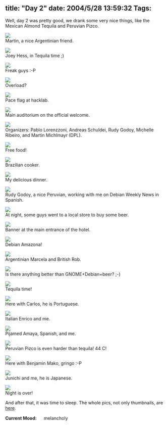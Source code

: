 title: "Day 2"
date: 2004/5/28 13:59:32
Tags: 
---
<p>Well, day 2 was pretty good, we drank some very nice things, like the Mexican Almond Tequila and Peruvian Pizco.</p>

<p><img src="http://damog.net/debian/debconf4/day02/thumb-dsc00039.jpg"/><br/>
Martin, a nice Argentinian friend.</p>

<p><img src="http://damog.net/debian/debconf4/day02/thumb-dsc00041.jpg"/><br/>
Joey Hess, in Tequila time ;)</p>

<p><img src="http://damog.net/debian/debconf4/day02/thumb-dsc00042.jpg"/><br/>
Freak guys :-P</p>

<p><img src="http://damog.net/debian/debconf4/day02/thumb-dsc00044.jpg"/><br/>
Overload?</p>

<p><img src="http://damog.net/debian/debconf4/day02/thumb-dsc00046.jpg"/><br/>
Pace flag at hacklab.</p>

<p><img src="http://damog.net/debian/debconf4/day02/thumb-dsc00047.jpg"/><br/>
Main auditorium on the official welcome.</p>

<p><img src="http://damog.net/debian/debconf4/day02/thumb-dsc00051.jpg"/><br/>
Organizers: Pablo Lorenzzoni, Andreas Schuldei, Rudy Godoy, Michelle Ribeiro, and Martin Michlmayr (DPL).</p>

<p><img src="http://damog.net/debian/debconf4/day02/thumb-dsc00053.jpg"/><br/>
Free food!</p>

<p><img src="http://damog.net/debian/debconf4/day02/thumb-dsc00054.jpg"/><br/>
Brazilian cooker.</p>

<p><img src="http://damog.net/debian/debconf4/day02/thumb-dsc00055.jpg"/><br/>
My delicious dinner.</p>

<p><img src="http://damog.net/debian/debconf4/day02/thumb-dsc00056.jpg"/><br/>
Rudy Godoy, a nice Peruvian, working with me on Debian Weekly News in Spanish.</p>

<p><img src="http://damog.net/debian/debconf4/day02/thumb-dsc00058.jpg"/><br/>
At night, some guys went to a local store to buy some beer.</p>

<p><img src="http://damog.net/debian/debconf4/day02/thumb-dsc00059.jpg"/><br/>
Banner at the main entrance of the hotel.</p>

<p><img src="http://damog.net/debian/debconf4/day02/thumb-dsc00060.jpg"/><br/>
Debian Amazona!</p>

<p><img src="http://damog.net/debian/debconf4/day02/thumb-dsc00061.jpg"/><br/>
Argentinian Marcela and British Rob.</p>

<p><img src="http://damog.net/debian/debconf4/day02/thumb-dsc00062.jpg"/><br/>
Is there anything better than GNOME+Debian+beer? ;-)</p>

<p><img src="http://damog.net/debian/debconf4/day02/thumb-dsc00063.jpg"/><br/>
Tequila time!</p>

<p><img src="http://damog.net/debian/debconf4/day02/thumb-dsc00069.jpg"/><br/>
Here with Carlos, he is Portuguese.</p>

<p><img src="http://damog.net/debian/debconf4/day02/thumb-dsc00070.jpg"/><br/>
Italian Enrico and me.</p>

<p><img src="http://damog.net/debian/debconf4/day02/thumb-dsc00071.jpg"/><br/>
Pijamed Amaya, Spanish, and me.</p>

<p><img src="http://damog.net/debian/debconf4/day02/thumb-dsc00072.jpg"/><br/>
Peruvian Pizco is even harder than tequila! 44&#160;C!</p>

<p><img src="http://damog.net/debian/debconf4/day02/thumb-dsc00073.jpg"/><br/>
Here with Benjamin Mako, gringo :-P</p>

<p><img src="http://damog.net/debian/debconf4/day02/thumb-dsc00074.jpg"/><br/>
Junichi and me, he is Japanese.</p>

<p><img src="http://damog.net/debian/debconf4/day02/thumb-dsc00075.jpg"/><br/>
Night is over!</p>

<p>And after that, it was time to sleep. The whole pics, not only thumbnails, are <a href="http://damog.net/debian/debconf4/day02/">here</a>.</p>

<p><strong>Current Mood:</strong> <img width="15" height="15" src="http://stat.livejournal.com/img/mood/growf/smileys/sad.gif"/> melancholy</p>

